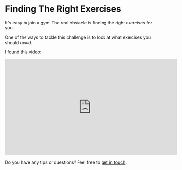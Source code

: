 # Finding The Right Exercises

It's easy to join a gym. The real obstacle is finding the right exercises for you.

One of the ways to tackle this challenge is to look at what exercises you should _avoid_.

I found this video:

<p>
<iframe width="560" height="315" src="https://www.youtube.com/embed/O6Y3WDY1tUo" frameborder="0" allow="accelerometer; autoplay; encrypted-media; gyroscope; picture-in-picture" allowfullscreen></iframe>
</p>

Do you have any tips or questions? Feel free to [get in touch](mailto:thisguylifts.com@outlook.com).
